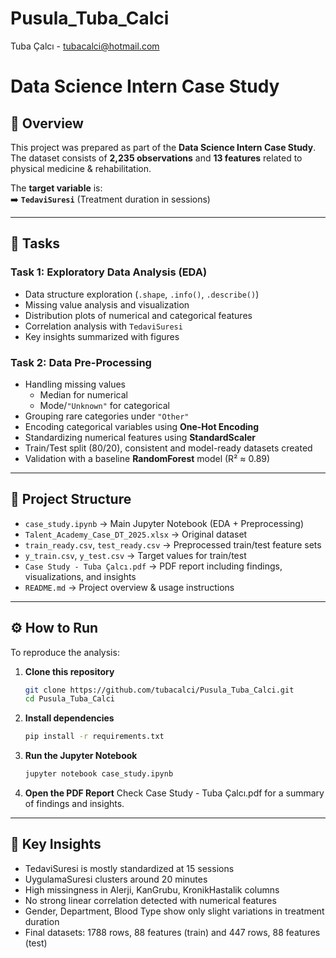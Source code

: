 # Pusula_Tuba_Calci
Tuba Çalcı - tubacalci@hotmail.com

# Data Science Intern Case Study

## 📌 Overview
This project was prepared as part of the **Data Science Intern Case Study**.  
The dataset consists of **2,235 observations** and **13 features** related to physical medicine & rehabilitation.  

The **target variable** is:  
➡️ **`TedaviSuresi`** (Treatment duration in sessions)

---

## 📝 Tasks
### Task 1: Exploratory Data Analysis (EDA)
- Data structure exploration (`.shape`, `.info()`, `.describe()`)
- Missing value analysis and visualization
- Distribution plots of numerical and categorical features
- Correlation analysis with `TedaviSuresi`
- Key insights summarized with figures

### Task 2: Data Pre-Processing
- Handling missing values  
  - Median for numerical  
  - Mode/`"Unknown"` for categorical  
- Grouping rare categories under `"Other"`
- Encoding categorical variables using **One-Hot Encoding**
- Standardizing numerical features using **StandardScaler**
- Train/Test split (80/20), consistent and model-ready datasets created
- Validation with a baseline **RandomForest** model (R² ≈ 0.89)

---

## 📂 Project Structure
- `case_study.ipynb` → Main Jupyter Notebook (EDA + Preprocessing)  
- `Talent_Academy_Case_DT_2025.xlsx` → Original dataset  
- `train_ready.csv`, `test_ready.csv` → Preprocessed train/test feature sets  
- `y_train.csv`, `y_test.csv` → Target values for train/test  
- `Case Study - Tuba Çalcı.pdf` → PDF report including findings, visualizations, and insights  
- `README.md` → Project overview & usage instructions  

---

## ⚙️ How to Run

To reproduce the analysis:

1. **Clone this repository**
   ```bash
   git clone https://github.com/tubacalci/Pusula_Tuba_Calci.git
   cd Pusula_Tuba_Calci
   ```
2. **Install dependencies**
   ```bash
   pip install -r requirements.txt
   ```

3. **Run the Jupyter Notebook**
   ```bash
   jupyter notebook case_study.ipynb
   ```

4. **Open the PDF Report**
   Check Case Study - Tuba Çalcı.pdf for a summary of findings and insights.

 ---

   ## 🔑 Key Insights
   - TedaviSuresi is mostly standardized at 15 sessions
   - UygulamaSuresi clusters around 20 minutes
   - High missingness in Alerji, KanGrubu, KronikHastalik columns
   - No strong linear correlation detected with numerical features
   - Gender, Department, Blood Type show only slight variations in treatment duration
   - Final datasets: 1788 rows, 88 features (train) and 447 rows, 88 features (test)
